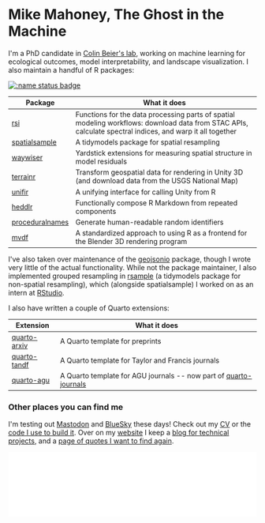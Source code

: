 # Mike Mahoney, The Ghost in the Machine

I'm a PhD candidate in [Colin Beier's lab](https://www.esf.edu/faculty/beier/), working on machine learning for ecological outcomes, model interpretability, and landscape visualization. I also maintain a handful of R packages:

[![:name status badge](https://mikemahoney218.r-universe.dev/badges/:name)](https://mikemahoney218.r-universe.dev)

| Package | What it does |
|---------|--------------|
| [rsi](https://github.com/Permian-Global-Research/rsi) | Functions for the data processing parts of spatial modeling workflows: download data from STAC APIs, calculate spectral indices, and warp it all together |
| [spatialsample](https://github.com/tidymodels/spatialsample) | A tidymodels package for spatial resampling |
| [waywiser](https://github.com/ropensci/waywiser) | Yardstick extensions for measuring spatial structure in model residuals |
| [terrainr](https://github.com/ropensci/terrainr) | Transform geospatial data for rendering in Unity 3D (and download data from the USGS National Map) |
| [unifir](https://github.com/mikemahoney218/unifir) |  A unifying interface for calling Unity from R  |
| [heddlr](https://github.com/mikemahoney218/heddlr) | Functionally compose R Markdown from repeated components | 
| [proceduralnames](https://github.com/mikemahoney218/proceduralnames) | Generate human-readable random identifiers |
| [mvdf](https://github.com/mikemahoney218/mvdf) | A standardized approach to using R as a frontend for the Blender 3D rendering program |

I've also taken over maintenance of the [geojsonio](https://cran.r-project.org/package=geojsonio) package, though I wrote very little of the actual functionality. While not the package maintainer, I also implemented grouped resampling in [rsample](https://github.com/tidymodels/rsample/) (a tidymodels package for non-spatial resampling), which (alongside spatialsample) I worked on as an intern at [RStudio](https://github.com/rstudio).

I also have written a couple of Quarto extensions:

| Extension | What it does |
| --- | --- |
| [quarto-arxiv](https://github.com/mikemahoney218/quarto-arxiv) | A Quarto template for preprints |
| [quarto-tandf](https://github.com/mikemahoney218/quarto-tandf) | A Quarto template for Taylor and Francis journals |
| [quarto-agu](https://github.com/mikemahoney218/quarto-agu) | A Quarto template for AGU journals -- now part of [quarto-journals](https://github.com/quarto-journals/agu) |

### Other places you can find me

I'm testing out [Mastodon](https://fosstodon.org/@MikeMahoney218) and [BlueSky](https://bsky.app/profile/mikemahoney218.bsky.social) these days! Check out my [CV](https://github.com/mikemahoney218/Resume_CV/blob/master/Mahoney_CV.pdf) or the [code I use to build it](https://github.com/mikemahoney218/Resume_CV). Over on my [website](https://www.mm218.dev/) I keep a [blog for technical projects](https://www.mm218.dev/blog), and a [page of quotes I want to find again](https://www.mm218.dev/quotes).

![Metrics](/github-metrics.svg)

<link rel="me" href="https://fosstodon.org/@MikeMahoney218">

